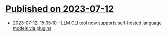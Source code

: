 # [Published on 2023-07-12](index.md)

* [2023-07-12, 15:05:10](https://lobste.rs/s/ptxfpp/llm_cli_tool_now_supports_self_hosted) - [LLM CLI tool now supports self-hosted language models via plugins](https://simonwillison.net/2023/Jul/12/llm/)

